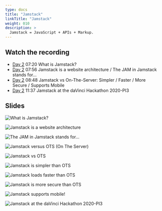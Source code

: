 ```yaml
---
type: docs
title: "Jamstack"
linkTitle: "Jamstack"
weight: 010
description: >
  Jamstack = JavaScript + APIs + Markup.
---
```


## Watch the recording

 - [Day 2](https://onbeco.sharepoint.com/sites/Technology/Shared%20Documents/General/Architecture/Presentations/Onbe%20Microservices%20Bootcamp/Recorded%20Sessions/Bootcamp%202021-09-16%20Day%202.mp4)
   07:20 What is Jamstack?
 - [Day 2](https://onbeco.sharepoint.com/sites/Technology/Shared%20Documents/General/Architecture/Presentations/Onbe%20Microservices%20Bootcamp/Recorded%20Sessions/Bootcamp%202021-09-16%20Day%202.mp4)
   07:56 Jamstack is a website architecture / The JAM in Jamstack stands for…
 - [Day 2](https://onbeco.sharepoint.com/sites/Technology/Shared%20Documents/General/Architecture/Presentations/Onbe%20Microservices%20Bootcamp/Recorded%20Sessions/Bootcamp%202021-09-16%20Day%202.mp4)
   08:48 Jamstack vs On-The-Server: Simpler / Faster / More Secure / Supports Mobile
 - [Day 2](https://onbeco.sharepoint.com/sites/Technology/Shared%20Documents/General/Architecture/Presentations/Onbe%20Microservices%20Bootcamp/Recorded%20Sessions/Bootcamp%202021-09-16%20Day%202.mp4)
   11:37 Jamstack at the daVinci Hackathon 2020-PI3

## Slides
![What is Jamstack?](/images/bootcamp-slides/microservices-bootcamp/Slide144.PNG)

![Jamstack is a website architecture](/images/bootcamp-slides/microservices-bootcamp/Slide145.PNG)

![The JAM in Jamstack stands for…](/images/bootcamp-slides/microservices-bootcamp/Slide146.PNG)

![Jamstack versus OTS (On The Server)](/images/bootcamp-slides/microservices-bootcamp/Slide147.PNG)

![Jamstack vs OTS](/images/bootcamp-slides/microservices-bootcamp/Slide148.PNG)

![Jamstack is simpler than OTS](/images/bootcamp-slides/microservices-bootcamp/Slide149.PNG)

![Jamstack loads faster than OTS](/images/bootcamp-slides/microservices-bootcamp/Slide150.PNG)

![Jamstack is more secure than OTS](/images/bootcamp-slides/microservices-bootcamp/Slide151.PNG)

![Jamstack supports mobile!](/images/bootcamp-slides/microservices-bootcamp/Slide152.PNG)

![Jamstack at the daVinci Hackathon 2020-PI3](/images/bootcamp-slides/microservices-bootcamp/Slide153.PNG)

